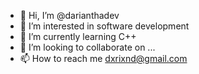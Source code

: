 - 👋 Hi, I’m @darianthadev
- 👀 I’m interested in software development
- 🌱 I’m currently learning C++
- 💞️ I’m looking to collaborate on ...
- 📫 How to reach me dxrixnd@gmail.com

<!---
darianthadev/darianthadev is a ✨ special ✨ repository because its `README.md` (this file) appears on your GitHub profile.
You can click the Preview link to take a look at your changes.
--->
